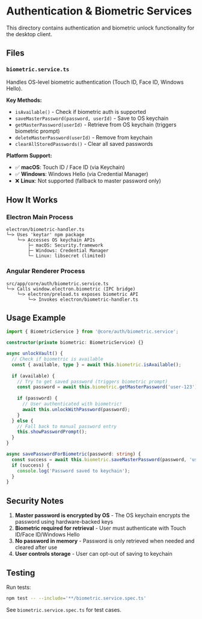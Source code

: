 # Authentication & Biometric Services

This directory contains authentication and biometric unlock functionality for the desktop client.

## Files

### `biometric.service.ts`
Handles OS-level biometric authentication (Touch ID, Face ID, Windows Hello).

**Key Methods:**
- `isAvailable()` - Check if biometric auth is supported
- `saveMasterPassword(password, userId)` - Save to OS keychain
- `getMasterPassword(userId)` - Retrieve from OS keychain (triggers biometric prompt)
- `deleteMasterPassword(userId)` - Remove from keychain
- `clearAllStoredPasswords()` - Clear all saved passwords

**Platform Support:**
- ✅ **macOS**: Touch ID / Face ID (via Keychain)
- ✅ **Windows**: Windows Hello (via Credential Manager)
- ❌ **Linux**: Not supported (fallback to master password only)

## How It Works

### Electron Main Process
```
electron/biometric-handler.ts
└─> Uses 'keytar' npm package
    └─> Accesses OS keychain APIs
        ├─ macOS: Security.framework
        ├─ Windows: Credential Manager
        └─ Linux: libsecret (limited)
```

### Angular Renderer Process
```
src/app/core/auth/biometric.service.ts
└─> Calls window.electron.biometric (IPC bridge)
    └─> electron/preload.ts exposes biometric API
        └─> Invokes electron/biometric-handler.ts
```

## Usage Example

```typescript
import { BiometricService } from '@core/auth/biometric.service';

constructor(private biometric: BiometricService) {}

async unlockVault() {
  // Check if biometric is available
  const { available, type } = await this.biometric.isAvailable();
  
  if (available) {
    // Try to get saved password (triggers biometric prompt)
    const password = await this.biometric.getMasterPassword('user-123');
    
    if (password) {
      // User authenticated with biometric!
      await this.unlockWithPassword(password);
    }
  } else {
    // Fall back to manual password entry
    this.showPasswordPrompt();
  }
}

async savePasswordForBiometric(password: string) {
  const success = await this.biometric.saveMasterPassword(password, 'user-123');
  if (success) {
    console.log('Password saved to keychain');
  }
}
```

## Security Notes

1. **Master password is encrypted by OS** - The OS keychain encrypts the password using hardware-backed keys
2. **Biometric required for retrieval** - User must authenticate with Touch ID/Face ID/Windows Hello
3. **No password in memory** - Password is only retrieved when needed and cleared after use
4. **User controls storage** - User can opt-out of saving to keychain

## Testing

Run tests:
```bash
npm test -- --include='**/biometric.service.spec.ts'
```

See `biometric.service.spec.ts` for test cases.
